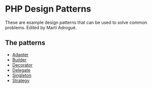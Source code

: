 # PHP Design Patterns

These are example design patterns that can be used to solve common problems.
Edited by Martí Adrogué.

## The patterns

* [Adapter](https://github.com/kevbradwick/php-design-patterns/tree/master/Patterns/Adapter)
* [Builder](https://github.com/kevbradwick/php-design-patterns/tree/master/Patterns/Builder)
* [Decorator](https://github.com/kevbradwick/php-design-patterns/tree/master/Patterns/Decorator)
* [Delegate](https://github.com/kevbradwick/php-design-patterns/tree/master/Patterns/Delegate)
* [Singleton](https://github.com/kevbradwick/php-design-patterns/tree/master/Patterns/Singleton)
* [Strategy](https://github.com/kevbradwick/php-design-patterns/tree/master/Patterns/Strategy)
